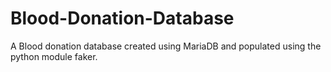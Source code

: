 # Blood-Donation-Database
A Blood donation database created using MariaDB and populated using the python module faker.
